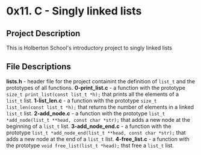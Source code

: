 # 0x11. C - Singly linked lists
## Project Description
This is Holberton School's introductory project to singly linked lists
## File Descriptions
**lists.h** - header file for the project containint the definition of `list_t` and the prototypes of all functions.
**0-print_list.c** - a function with the prototype `size_t print_list(const list_t *h);` that prints all the elements of a `list_t` list.
**1-list_len.c** - a function with the prototype `size_t list_len(const list_t *h);` that returns the number of elements in a linked `list_t` list.
**2-add_node.c** - a function with the prototype `list_t *add_node(list_t **head, const char *str);` that adds a new node at the beginning of a `list_t` list.
**3-add_node_end.c** - a function with the prototype `list_t *add_node_end(list_t **head, const char *str);` that adds a new node at the end of a `list_t` list.
**4-free_list.c** - a function with the prototype `void free_list(list_t *head);` thst free a `list_t` list.
